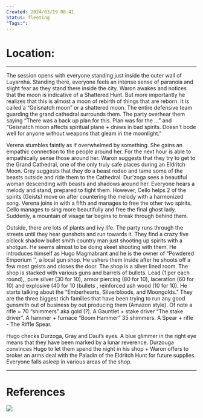 ```yaml
---
Created: 2024/03/19 08:41
Status: fleeting
"Tags:":
---
```

# Location:
---
The session opens with everyone standing just inside the outer wall of Luyarnha. Standing there, everyone feels an intense sense of paranoia and slight fear as they stand there inside the city. Waron awakes and notices that the moon is indicative of a Shattered Hunt. But more importantly he realizes that this is almost a moon of rebirth of things that are reborn. It is called a “Geisnatch moon” or a shattered moon. The entire defensive team guarding the grand cathedral surrounds them. The party overhear them saying “There was a back up plan for this. Plan was for the …” and “Geisnatch moon affects spiritual plane + draws in bad spirits. Doesn't bode well for anyone without weapons that gleam in the moonlight.”

Verena stumbles faintly as if overwhelmed by something. She gains an empathic connection to the people around her. For the next hour is able to empathically sense those around her. Waron suggests that they try to get to the Grand Cathedral, one of the only truly safe places during an Eldritch Moon. Grey suggests that they do a beast rodeo and tame some of the beasts outside and ride them to the Cathedral. Dur’zoga sees a beautiful woman descending with beasts and shadows around her. Everyone hears a melody and stand, prepared to fight them. However, Cello helps 2 of the spirits (Geists) move on after countering the melody with a harmonized song. Verena joins in with a fifth and manages to free the other two spirits. Cello manages to sing more beautifully and free the final ghost lady. Suddenly, a mountain of visage tar begins to break through behind them.

Outside, there are lots of plants and ivy life. The party runs through the streets until they hear gunshots and run towards it. They find a crazy five o’clock shadow bullet smith country man just shooting up spirits with a shotgun. He seems almost to be doing skeet shooting with them. He introduces himself as Hugo Magmabrant and he is the owner of “Powdered Emporium '', a local gun shop. He ushers them inside after he shoots off a few most geists and closes the door. The shop is a silver lined room. The shop is stacked with various guns and barrels of bullets. Lead (1 per each round),, pure silver (30 for 10), armor piercing (80 for 10), laceration (60 for 10) and explosive (40 for 10 )bullets , reinforced ash wood (10 for 10). He starts talking about the “Emberhearts, Silverbloods, and Moongolds.” They are the three biggest rich families that have been trying to run any good gunsmith out of business by out producing them (Amazon style). Of note a rifle = 70 “shimmers” aka gold (?). A Gauntlet + stake driver “The stake driver”. A hammer + furnace “Boom Hammer” 35 shimmers. A Spear + rifle - The Riffle Spear.

Hugo checks Durzoga, Gray and Daul’s eyes. A blue glimmer in the right eye means that they have been marked by a lunar reverence. Durzouga convinces Hugo to let them spend the night in his shop + Waron offers to broker an arms deal with the Paladin of the Eldritch Hunt for future supplies. Everyone falls asleep in various areas of the shop.

---
# References
![](https://www.youtube.com/watch?v=KjO1XPlVvwo&list=PLmwaCUBw5TkIrGOm_CqB8MDqyrkhJmSse&index=4)